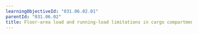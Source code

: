 ```yaml
---
learningObjectiveId: "031.06.02.01"
parentId: "031.06.02"
title: Floor-area load and running-load limitations in cargo compartments
---
```

